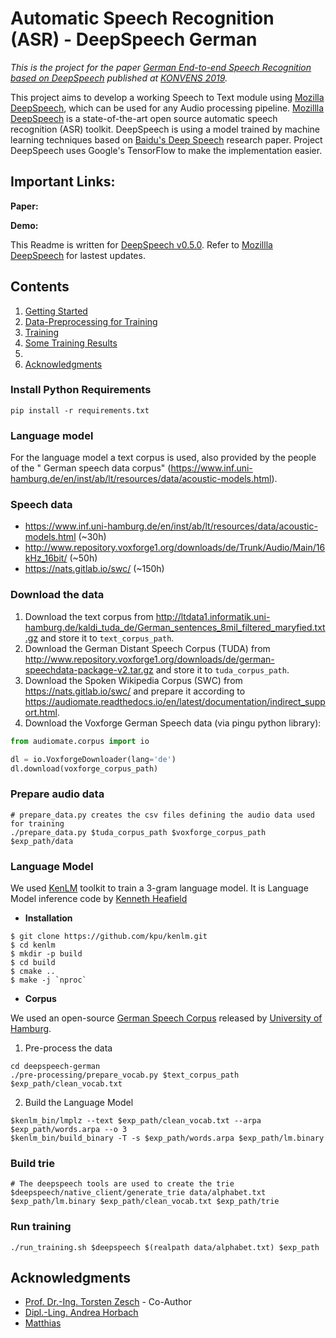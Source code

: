 # Automatic Speech Recognition (ASR) - DeepSpeech German

_This is the project for the paper [German End-to-end Speech Recognition based on DeepSpeech]() published at [KONVENS 2019](https://2019.konvens.org/)._

This project aims to develop a working Speech to Text module using [Mozilla DeepSpeech](https://github.com/mozilla/DeepSpeech), which can be used for any Audio processing pipeline. [Mozillla DeepSpeech](https://github.com/mozilla/DeepSpeech) is a state-of-the-art open source automatic speech recognition (ASR) toolkit. DeepSpeech is using a model trained by machine learning techniques based on [Baidu's Deep Speech](https://gigaom2.files.wordpress.com/2014/12/deep_speech3_12_17.pdf) research paper. Project DeepSpeech uses Google's TensorFlow to make the implementation easier.

## Important Links:

**Paper:** 

**Demo:** 

This Readme is written for [DeepSpeech v0.5.0](https://github.com/mozilla/DeepSpeech/releases/tag/v0.5.0). Refer to [Mozillla DeepSpeech](https://github.com/mozilla/DeepSpeech) for lastest updates.

## Contents

1. [Getting Started](#getting-started)
2. [Data-Preprocessing for Training](#data-preprocessing-for-training)
3. [Training](#training)
4. [Some Training Results](#some-training-results)
5. [](#)
6. [Acknowledgments](#acknowledgments)

### Install Python Requirements
```
pip install -r requirements.txt
```

### Language  model
For the language model a text corpus is used, also provided by the people of the " German speech data corpus"
(https://www.inf.uni-hamburg.de/en/inst/ab/lt/resources/data/acoustic-models.html).

### Speech data

* https://www.inf.uni-hamburg.de/en/inst/ab/lt/resources/data/acoustic-models.html (~30h)
* http://www.repository.voxforge1.org/downloads/de/Trunk/Audio/Main/16kHz_16bit/ (~50h)
* https://nats.gitlab.io/swc/ (~150h)

### Download the data
1. Download the text corpus from http://ltdata1.informatik.uni-hamburg.de/kaldi_tuda_de/German_sentences_8mil_filtered_maryfied.txt.gz and store it to `text_corpus_path`.
2. Download the German Distant Speech Corpus (TUDA) from http://www.repository.voxforge1.org/downloads/de/german-speechdata-package-v2.tar.gz and store it to `tuda_corpus_path`.
3. Download the Spoken Wikipedia Corpus (SWC) from https://nats.gitlab.io/swc/ and prepare
   it according to https://audiomate.readthedocs.io/en/latest/documentation/indirect_support.html.
4. Download the Voxforge German Speech data (via pingu python library):

```python
from audiomate.corpus import io

dl = io.VoxforgeDownloader(lang='de')
dl.download(voxforge_corpus_path)
```

### Prepare audio data
```
# prepare_data.py creates the csv files defining the audio data used for training
./prepare_data.py $tuda_corpus_path $voxforge_corpus_path $exp_path/data
```

### Language Model

We used [KenLM](https://github.com/kpu/kenlm.git) toolkit to train a 3-gram language model. It is Language Model inference code by [Kenneth Heafield](https://kheafield.com/)

- **Installation**

```
$ git clone https://github.com/kpu/kenlm.git
$ cd kenlm
$ mkdir -p build
$ cd build
$ cmake ..
$ make -j `nproc`
```

- **Corpus**

We used an open-source [German Speech Corpus](http://ltdata1.informatik.uni-hamburg.de/kaldi_tuda_de/German_sentences_8mil_filtered_maryfied.txt.gz) released by [University of Hamburg](https://www.inf.uni-hamburg.de/en/inst/ab/lt/resources/data/acoustic-models.html).

1. Pre-process the data

```
cd deepspeech-german
./pre-processing/prepare_vocab.py $text_corpus_path $exp_path/clean_vocab.txt
```

2. Build the Language Model
```
$kenlm_bin/lmplz --text $exp_path/clean_vocab.txt --arpa $exp_path/words.arpa --o 3
$kenlm_bin/build_binary -T -s $exp_path/words.arpa $exp_path/lm.binary
```

### Build trie
```
# The deepspeech tools are used to create the trie
$deepspeech/native_client/generate_trie data/alphabet.txt $exp_path/lm.binary $exp_path/clean_vocab.txt $exp_path/trie
```

### Run training
```
./run_training.sh $deepspeech $(realpath data/alphabet.txt) $exp_path
```

## Acknowledgments
* [Prof. Dr.-Ing. Torsten Zesch](https://www.ltl.uni-due.de/team/torsten-zesch) - Co-Author
* [Dipl.-Ling. Andrea Horbach](https://www.ltl.uni-due.de/team/andrea-horbach)
* [Matthias](https://github.com/ynop)
